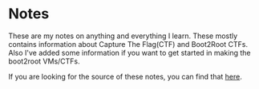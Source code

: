 # Notes

These are my notes on anything and everything I learn. These mostly contains information about Capture The Flag(CTF) and Boot2Root CTFs.
Also I've added some information if you want to get started in making the boot2root VMs/CTFs.

If you are looking for the source of these notes, you can find that [here](https://github.com/mzfr/Notes).
